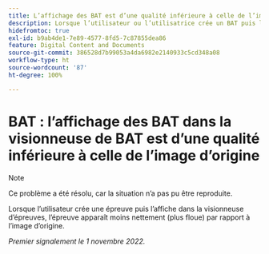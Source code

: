 ```yaml
---
title: L’affichage des BAT est d’une qualité inférieure à celle de l’image d’origine
description: Lorsque l’utilisateur ou l’utilisatrice crée un BAT puis l’affiche dans la visionneuse de BAT, il apparaît moins nettement (plus floue) par rapport à l’image d’origine.
hidefromtoc: true
exl-id: b9ab4de1-7e89-4577-8fd5-7c87855dea86
feature: Digital Content and Documents
source-git-commit: 386528d7b99053a4da6982e2140933c5cd348a08
workflow-type: ht
source-wordcount: '87'
ht-degree: 100%

---
```


# BAT : l’affichage des BAT dans la visionneuse de BAT est d’une qualité inférieure à celle de l’image d’origine

<!--This is on both the WF and WFP TOCs-->

>[!NOTE]
>
>Ce problème a été résolu, car la situation n’a pas pu être reproduite.

Lorsque l’utilisateur crée une épreuve puis l’affiche dans la visionneuse d’épreuves, l’épreuve apparaît moins nettement (plus floue) par rapport à l’image d’origine.

_Premier signalement le 1 novembre 2022._
